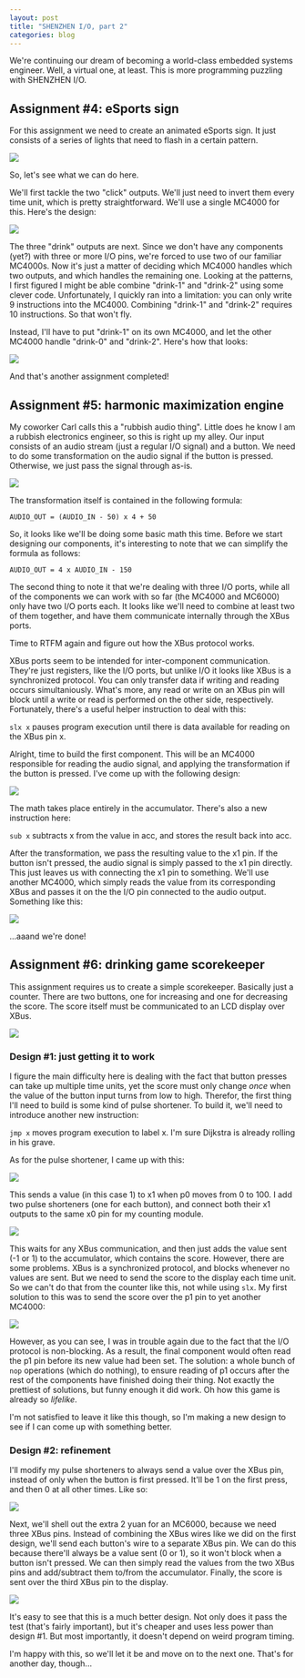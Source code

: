```yaml
---
layout: post
title: "SHENZHEN I/O, part 2"
categories: blog
---
```


We're continuing our dream of becoming a world-class embedded systems engineer. Well, a virtual one, at least. This is more programming puzzling with SHENZHEN I/O.

## Assignment #4: eSports sign

For this assignment we need to create an animated eSports sign. It just consists of a series of lights that need to flash in a certain pattern.

![](/assets/img/blog/SHENZHEN/004-1.PNG)

So, let's see what we can do here.

We'll first tackle the two "click" outputs. We'll just need to invert them every time unit, which is pretty straightforward. We'll use a single MC4000 for this. Here's the design:

![](/assets/img/blog/SHENZHEN/004-2.PNG)

The three "drink" outputs are next. Since we don't have any components (yet?) with three or more I/O pins, we're forced to use two of our familiar MC4000s. Now it's just a matter of deciding which MC4000 handles which two outputs, and which handles the remaining one. Looking at the patterns, I first figured I might be able combine "drink-1" and "drink-2" using some clever code. Unfortunately, I quickly ran into a limitation: you can only write 9 instructions into the MC4000\. Combining "drink-1" and "drink-2" requires 10 instructions. So that won't fly.

Instead, I'll have to put "drink-1" on its own MC4000, and let the other MC4000 handle "drink-0" and "drink-2". Here's how that looks:

![](/assets/img/blog/SHENZHEN/004-3.PNG)

And that's another assignment completed!

## Assignment #5: harmonic maximization engine

My coworker Carl calls this a "rubbish audio thing". Little does he know I am a rubbish electronics engineer, so this is right up my alley. Our input consists of an audio stream (just a regular I/O signal) and a button. We need to do some transformation on the audio signal if the button is pressed. Otherwise, we just pass the signal through as-is.

![](/assets/img/blog/SHENZHEN/005-1.PNG)

The transformation itself is contained in the following formula:

    AUDIO_OUT = (AUDIO_IN - 50) x 4 + 50

So, it looks like we'll be doing some basic math this time. Before we start designing our components, it's interesting to note that we can simplify the formula as follows:

    AUDIO_OUT = 4 x AUDIO_IN - 150

The second thing to note it that we're dealing with three I/O ports, while all of the components we can work with so far (the MC4000 and MC6000) only have two I/O ports each. It looks like we'll need to combine at least two of them together, and have them communicate internally through the XBus ports.

Time to RTFM again and figure out how the XBus protocol works.

XBus ports seem to be intended for inter-component communication. They're just registers, like the I/O ports, but unlike I/O it looks like XBus is a synchronized protocol. You can only transfer data if writing and reading occurs simultaniously. What's more, any read or write on an XBus pin will block until a write or read is performed on the other side, respectively. Fortunately, there's a useful helper instruction to deal with this:

`slx x` pauses program execution until there is data available for reading on the XBus pin x.

Alright, time to build the first component. This will be an MC4000 responsible for reading the audio signal, and applying the transformation if the button is pressed. I've come up with the following design:

![](/assets/img/blog/SHENZHEN/005-2.PNG)

The math takes place entirely in the accumulator. There's also a new instruction here:

`sub x` subtracts x from the value in acc, and stores the result back into acc.

After the transformation, we pass the resulting value to the x1 pin. If the button isn't pressed, the audio signal is simply passed to the x1 pin directly. This just leaves us with connecting the x1 pin to something. We'll use another MC4000, which simply reads the value from its corresponding XBus and passes it on the the I/O pin connected to the audio output. Something like this:

![](/assets/img/blog/SHENZHEN/005-3.PNG)

...aaand we're done!

## Assignment #6: drinking game scorekeeper

This assignment requires us to create a simple scorekeeper. Basically just a counter. There are two buttons, one for increasing and one for decreasing the score. The score itself must be communicated to an LCD display over XBus.

![](/assets/img/blog/SHENZHEN/006-1.PNG)

### Design #1: just getting it to work

I figure the main difficulty here is dealing with the fact that button presses can take up multiple time units, yet the score must only change _once_ when the value of the button input turns from low to high. Therefor, the first thing I'll need to build is some kind of pulse shortener. To build it, we'll need to introduce another new instruction:

`jmp x` moves program execution to label x. I'm sure Dijkstra is already rolling in his grave.

As for the pulse shortener, I came up with this:

![](/assets/img/blog/SHENZHEN/006-2.PNG)

This sends a value (in this case 1) to x1 when p0 moves from 0 to 100\. I add two pulse shorteners (one for each button), and connect both their x1 outputs to the same x0 pin for my counting module.

![](/assets/img/blog/SHENZHEN/006-3.PNG)

This waits for any XBus communication, and then just adds the value sent (-1 or 1) to the accumulator, which contains the score. However, there are some problems. XBus is a synchronized protocol, and blocks whenever no values are sent. But we need to send the score to the display each time unit. So we can't do that from the counter like this, not while using `slx`. My first solution to this was to send the score over the p1 pin to yet another MC4000:

![](/assets/img/blog/SHENZHEN/006-4.PNG)

However, as you can see, I was in trouble again due to the fact that the I/O protocol is non-blocking. As a result, the final component would often read the p1 pin before its new value had been set. The solution: a whole bunch of `nop` operations (which do nothing), to ensure reading of p1 occurs after the rest of the components have finished doing their thing. Not exactly the prettiest of solutions, but funny enough it did work. Oh how this game is already so _lifelike_.

I'm not satisfied to leave it like this though, so I'm making a new design to see if I can come up with something better.

### Design #2: refinement

I'll modify my pulse shorteners to always send a value over the XBus pin, instead of only when the button is first pressed. It'll be 1 on the first press, and then 0 at all other times. Like so:

![](/assets/img/blog/SHENZHEN/006-5.PNG)

Next, we'll shell out the extra 2 yuan for an MC6000, because we need three XBus pins. Instead of combining the XBus wires like we did on the first design, we'll send each button's wire to a separate XBus pin. We can do this because there'll always be a value sent (0 or 1), so it won't block when a button isn't pressed. We can then simply read the values from the two XBus pins and add/subtract them to/from the accumulator. Finally, the score is sent over the third XBus pin to the display.

![](/assets/img/blog/SHENZHEN/006-6.PNG)

It's easy to see that this is a much better design. Not only does it pass the test (that's fairly important), but it's cheaper and uses less power than design #1\. But most importantly, it doesn't depend on weird program timing.

I'm happy with this, so we'll let it be and move on to the next one. That's for another day, though...
